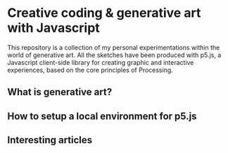 # Creative coding & generative art with Javascript

This repository is a collection of my personal experimentations within the world of generative art. All the sketches have been produced with p5.js, a Javascript client-side library for creating graphic and interactive experiences, based on the core principles of Processing.

## What is generative art?

## How to setup a local environment for p5.js

## Interesting articles

